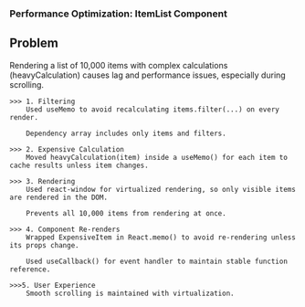  ### Performance Optimization: ItemList Component

 ## Problem
Rendering a list of 10,000 items with complex calculations (heavyCalculation) causes lag and performance issues, especially during scrolling.

    >>> 1. Filtering
        Used useMemo to avoid recalculating items.filter(...) on every render.

        Dependency array includes only items and filters.

    >>> 2. Expensive Calculation
        Moved heavyCalculation(item) inside a useMemo() for each item to cache results unless item changes.

    >>> 3. Rendering
        Used react-window for virtualized rendering, so only visible items are rendered in the DOM.

        Prevents all 10,000 items from rendering at once.

    >>> 4. Component Re-renders
        Wrapped ExpensiveItem in React.memo() to avoid re-rendering unless its props change.

        Used useCallback() for event handler to maintain stable function reference.

    >>>5. User Experience
        Smooth scrolling is maintained with virtualization.



